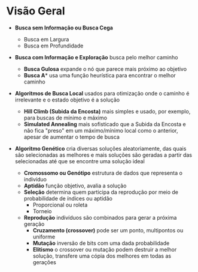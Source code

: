# Visão Geral

- **Busca sem Informação ou Busca Cega**
  - Busca em Largura
  - Busca em Profundidade
- **Busca com Informação e Exploração** busca pelo melhor caminho
  - **Busca Gulosa** expande o nó que parece mais próximo ao objetivo
  - **Busca A*** usa uma função heurística para encontrar o melhor caminho
- **Algoritmos de Busca Local** usados para otimização onde o caminho é irrelevante e o estado objetivo é a solução
  - **Hill Climb (Subida da Encosta)** mais simples e usado, por exemplo, para buscas de mínimo e máximo
  - **Simulated Annealing** mais sofisticado que a Subida da Encosta e não fica "preso" em um máximo/mínimo local como o anterior, apesar de aumentar o tempo de busca

- **Algoritmo Genético** cria diversas soluções aleatoriamente, das quais são selecionadas as melhores e mais soluções são geradas a partir das selecionadas até que se encontre uma solução ideal
  - **Cromossomo ou Genótipo** estrutura de dados que representa o indivíduo
  - **Aptidão** função objetivo, avalia a solução
  - **Seleção** determina quem participa da reprodução por meio de probabilidade de índices ou aptidão
    - Proporcional ou roleta
    - Torneio
  - **Reprodução** indivíduos são combinados para gerar a próxima geração
    - **Cruzamento (crossover)** pode ser um ponto, multipontos ou uniforme
    - **Mutação** inversão de bits com uma dada probabilidade
    - **Elitismo** o crossover ou mutação podem destruir a melhor solução, transfere uma cópia dos melhores em todas as gerações
